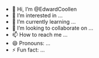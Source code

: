 - 👋 Hi, I’m @EdwardCoollen
- 👀 I’m interested in ...
- 🌱 I’m currently learning ...
- 💞️ I’m looking to collaborate on ...
- 📫 How to reach me ...
- 😄 Pronouns: ...
- ⚡ Fun fact: ...

<!---
EdwardCoollen/EdwardCoollen is a ✨ special ✨ repository because its `README.md` (this file) appears on your GitHub profile.
You can click the Preview link to take a look at your changes.
--->
